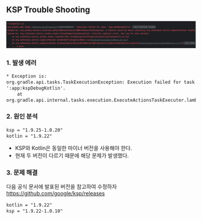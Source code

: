 ## KSP Trouble Shooting

![img.png](img.png)

### 1. 발생 에러 
```
* Exception is:
org.gradle.api.tasks.TaskExecutionException: Execution failed for task ':app:kspDebugKotlin'.
	at org.gradle.api.internal.tasks.execution.ExecuteActionsTaskExecuter.lambda$executeIfValid$1(ExecuteActionsTaskExecuter.java:149) 
```

### 2. 원인 분석
```
ksp = "1.9.25-1.0.20"
kotlin = "1.9.22"
```

+ KSP와 Kotlin은 동일한 마이너 버전을 사용해야 한다.
+ 현재 두 버전이 다르기 때문에 해당 문제가 발생했다.

### 3. 문제 해결

다음 공식 문서에 발표된 버전을 참고하여 수정하자
https://github.com/google/ksp/releases

```
kotlin = "1.9.22"
ksp = "1.9.22-1.0.10"
```
